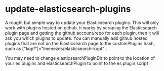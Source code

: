 update-elasticsearch-plugins
============================

A rought but simple way to update your Elasticsearch plugins. This will only work with plugins hosted on github.
It works by scraping the Elasticsearch plugin page and getting the github account/repo for each plugin, then it will ask you which plugins to update. You can manually add github hosted plugins that are not on the Elasticsearch page to the customPlugins hash, such as ["kopf"]="lmenezes/elasticsearch-kopf" .

You may need to change elasticsearchPluginDir to point to the location of your es plugins and elasticsearchPlugin to point to the es plugin script

